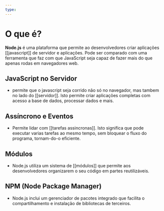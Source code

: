 ```yaml
---
type:
---
```



# O que é?
**Node.js** é uma plataforma que permite ao desenvolvedores criar aplicações [[javascript]] de servidor e aplicações.
Pode ser comparado com uma ferramenta que faz com que JavaScript seja capaz de fazer mais do que apenas rodas em navegadores web.

## JavaScript no Servidor
+ permite que o javascript seja corrido não só no navegador, mas tambem no lado do [[servidor]]. Isto permite criar aplicações completas com acesso a base de dados, processar dados e mais.
## Assíncrono e Eventos
+ Permite lidar com [[tarefas assincronas]]. Isto significa que pode executar varias tarefas ao mesmo tempo, sem bloquear o fluxo do programa, tornam-do-o eficiente.
## Módulos
+ Node.js utiliza um sistema de [[módulos]] que permite aos desenvolvedores organizarem o seu código em partes reutilizáveis.
## NPM (Node Package Manager)
+ Node.js inclui um gerenciador de pacotes integrado que facilita o compartilhamento e instalação de bibliotecas de terceiros.